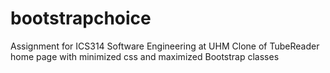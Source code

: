 # bootstrapchoice
 Assignment for ICS314 Software Engineering at UHM
 Clone of TubeReader home page with minimized css and maximized Bootstrap classes
